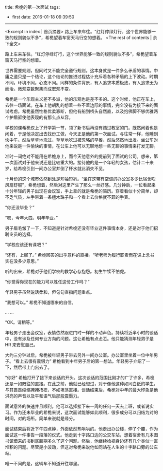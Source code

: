 title: 希桅的第一次面试
tags:
  - first
date: 2016-01-18 09:39:50
---
<Excerpt in index | 首页摘要> 
路上车来车往。“红灯停绿灯行，这个世界能够一致的规则貌似不多”，希桅望着车窗天马行空的想着。<!-- more -->
<The rest of contents | 余下全文>
    
路上车来车往。“红灯停绿灯行，这个世界能够一致的规则貌似不多”，希桅望着车窗天马行空的想着。

世界需要规则，但同时又不能完全遵行规则。这本身就是一件多么矛盾的事情。中庸之道只是一个结论，这个结论的推进过程估计充斥着各种矛盾的上下波动。时期不同，环境不同，心态不同。同样的条件背景，有人追求本质极致，有人追求无为而治。微观变数聚集而成宏观不变。

希桅是一个乐观主义差不多派，他的乐观也是差不多的。这个时候，他正在车上，去往一场面试。在车上他胡乱的想着一些不着边际的事情，完全没有为接下来的面试考虑。希桅虽然性格优柔寡断，但他有船到桥头自然直，以及抱佛脚不够优雅两个护盾驱使他表现的有那么点从容。

学校的课希桅仅上了开学第一节，领了新书后再没有踏过教室的门。既然闲着也是闲着，于是他决定出去找份工做，今天正是他的第一次面试。与往常一样，他睡到快中午。然后草草地洗过，草草地吃过被忽略的早餐，然后悠然地出发。坐公车对他来说是一件愉快的事情，在公车上他可以无聊地想一些无聊的事情来打发无聊。

准时一词绝对不能用在希桅身上，而今天他意外的提前到了面试的公司。想来，第一次面试对于他来说还是比较重大的。接待他的是一个年轻的女孩，估计二十来岁，给希桅引到一间办公室并倒了杯水就此消失不见。

十月份的这个城市依然到处是短袖短裤。“坐在这带有空调的办公室多少比宿舍吹风扇舒服”，希桅想着，然后对这里产生了那么一丝好感。几分钟后，一位看起来十分年轻的男子出现在会议室，手上拿的就是希桅的简历。穿着看似十分简单，却不乏气质，左手带着一条檀木珠子和一个看上去价格就不菲的手表。

“你还没毕业？”

“嗯，今年大四。明年毕业。”

男子眉毛皱了一下，不知道是针对希桅还没有毕业这件事情本身，还是对于他们招聘专员的选择。

“学校应该还有课吧？”

“还有，上腻了。” 希桅回答的出乎意料的直接。“听老师为履行职责而在课上念书实在没多少意思。”

听的出来，希桅对于他们学校的教学心存抱怨。初生牛犊不怕虎。

“你觉得你现在的能力可以胜任这份工作吗？”

年轻男子虽然说话柔和，但句句直指问题重点。

“我想可以。” 希桅不知道哪来的自信。

… …

“OK。请稍等。”

年轻男子走出会议室，表情依然跟进门时一样的不动声色。持续将近半小时的谈话中，没有涉及任何专业方向的问题。这让希桅有点忐忑。他只能猜测年轻男子是 HR 来安慰自己。

大约三分钟过后，希桅被年轻男子带去另外一间办公室。办公室里坐着一位中年男子。“看上去很有震慑力” 希桅看到中年男子后的第一想法。年轻男子介绍了一下，然后带上门出去了。

“你好” 希桅打开了接下来谈话的开头。这次谈话的范围比刚才的广了许多，希桅还是一如既往的直接。在此之前，他就已经想过，对于像他这种如同白纸的学生，与其畏畏缩缩掩掩捂捂，不如坦荡直接。谈话结束后，希桅对中年的最大印象是他洪亮的声音以及平和语气后那股震慑力。

面试意外的快速并且顺利，他可以选择接下来一周的任何一天去上班，或者说实习。作为还未毕业的希桅来说，这次面试能够如此顺利，很多成分可以归结为对的时间，对的场所。简单来说就是缘分。

面试结束后将近下午四点钟，外面依然热哄哄的。他走出办公楼，伸了个腰，作为面试这一件事告一段落的仪式。他走到十字路口边的公交车站，想着宿舍有几本图书馆借来的书到底超期多久了这个问题。然后，他继续检视身边还有几个类似一直堆积的问题。尽管是小波动，但这对希桅来说他如同站在人生的十字路口旁的公车站。

唯一不同的是，这辆车不知道开往哪里。